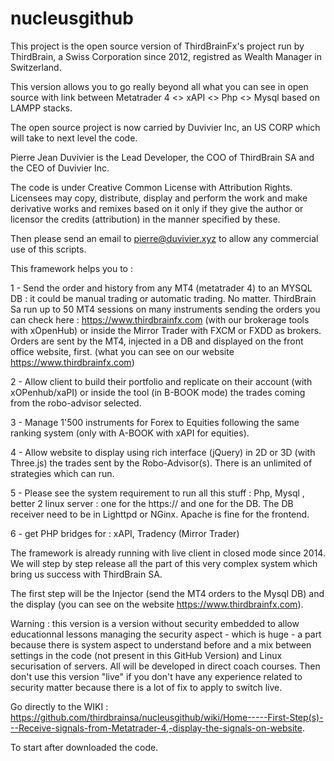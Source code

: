 # nucleusgithub
This project is the open source version of ThirdBrainFx's project run by ThirdBrain, a Swiss Corporation since 2012, registred as Wealth Manager in Switzerland.

This version allows you to go really beyond all what you can see in open source with link between Metatrader 4 <> xAPI <> Php <> Mysql based on LAMPP stacks.

The open source project is now carried by Duvivier Inc, an US CORP which will take to next level the code.

Pierre Jean Duvivier is the Lead Developer, the COO of ThirdBrain SA and the CEO of Duvivier Inc. 

The code is under Creative Common License with Attribution Rights. 
Licensees may copy, distribute, display and perform the work and make derivative works and remixes based on it only if they give the author or licensor the credits (attribution) in the manner specified by these.

Then please send an email to pierre@duvivier.xyz to allow any commercial use of this scripts.

This framework helps you to :

1 - Send the order and history from any MT4 (metatrader 4) to an MYSQL DB : it could be manual trading or automatic trading. No matter. ThirdBrain Sa run up to 50 MT4 sessions on many instruments sending the orders you can check here :
 https://www.thirdbrainfx.com (with our brokerage tools with xOpenHub) or inside the Mirror Trader with FXCM or FXDD as brokers. Orders are sent by the MT4, injected in a DB and displayed on the front office website, first. (what you can see on our website https://www.thirdbrainfx.com)

2 - Allow client to build their portfolio and replicate on their account (with xOPenhub/xaPI) or inside the tool (in B-BOOK mode) the trades coming from the robo-advisor selected.

3 - Manage 1'500 instruments for Forex to Equities following the same ranking system (only with A-BOOK with xAPI for equities).

4 - Allow website to display using rich interface (jQuery) in 2D or 3D (with Three.js) the trades sent by the Robo-Advisor(s). There is an unlimited of strategies which can run.

5 - Please see the system requirement to run all this stuff : Php, Mysql , better 2 linux server : one for the https:// and one for the DB. The DB receiver need to be in Lighttpd or NGinx. Apache is fine for the frontend.

6 - get PHP bridges for : xAPI, Tradency (Mirror Trader)

The framework is already running with live client in closed mode since 2014. We will step by step release all the part of this very complex system which bring us success with ThirdBrain SA.

The first step will be the Injector (send the MT4 orders to the Mysql DB) and the display (you can see on the website https://www.thirdbrainfx.com). 

Warning : this version is a version without security embedded to allow educationnal lessons managing the security aspect - which is huge - a part because there is system aspect to understand before and a mix between settings in the code (not present in this GitHub Version) and Linux securisation of servers. All will be developed in direct coach courses. Then don't use this version "live" if you don't have any experience related to security matter because there is a lot of fix to apply to switch live.

Go directly to the WIKI :
https://github.com/thirdbrainsa/nucleusgithub/wiki/Home-----First-Step(s)---Receive-signals-from-Metatrader-4,-display-the-signals-on-website.

To start after downloaded the code.
